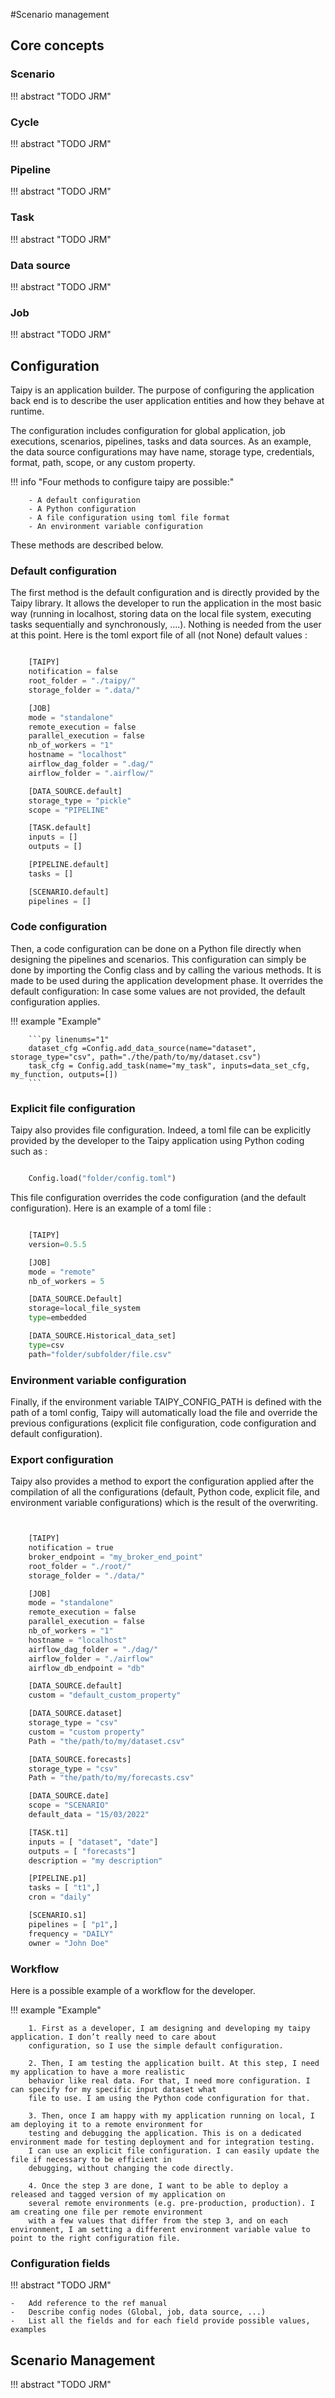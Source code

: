 #Scenario management

## Core concepts

### Scenario

!!! abstract "TODO JRM"

### Cycle

!!! abstract "TODO JRM"

### Pipeline

!!! abstract "TODO JRM"

### Task

!!! abstract "TODO JRM"

### Data source

!!! abstract "TODO JRM"

### Job

!!! abstract "TODO JRM"

## Configuration

Taipy is an application builder. The purpose of configuring the application back end is to describe the user
application entities and how they behave at runtime.

The configuration includes configuration for global application, job executions, scenarios, pipelines, tasks and data
sources. As an example, the data source configurations may have name, storage type, credentials, format, path, scope,
or any custom property.

!!! info "Four methods to configure taipy are possible:"

        - A default configuration
        - A Python configuration
        - A file configuration using toml file format
        - An environment variable configuration

These methods are described below.

### Default configuration

The first method is the default configuration and is directly provided by the Taipy library. It allows the developer to
run the application in the most basic way (running in localhost, storing data on the local file system, executing tasks
sequentially and synchronously, ....). Nothing is needed from the user at this point.
Here is the toml export file of all (not None) default values :

```py linenums="1"

    [TAIPY]
    notification = false
    root_folder = "./taipy/"
    storage_folder = ".data/"

    [JOB]
    mode = "standalone"
    remote_execution = false
    parallel_execution = false
    nb_of_workers = "1"
    hostname = "localhost"
    airflow_dag_folder = ".dag/"
    airflow_folder = ".airflow/"

    [DATA_SOURCE.default]
    storage_type = "pickle"
    scope = "PIPELINE"

    [TASK.default]
    inputs = []
    outputs = []

    [PIPELINE.default]
    tasks = []

    [SCENARIO.default]
    pipelines = []

```

### Code configuration

Then, a code configuration can be done on a Python file directly when designing the pipelines and scenarios. This
configuration can simply be done by importing the Config class and by calling the various methods. It is made to be
used during the application development phase. It overrides the default configuration: In case some values are not
provided, the default configuration applies.

!!! example "Example"

        ```py linenums="1"
        dataset_cfg =Config.add_data_source(name="dataset", storage_type="csv", path="./the/path/to/my/dataset.csv")
        task_cfg = Config.add_task(name="my_task", inputs=data_set_cfg, my_function, outputs=[])
        ```

### Explicit file configuration

Taipy also provides file configuration. Indeed, a toml file can be explicitly provided by the developer to the Taipy
application using Python coding such as :

```py

    Config.load("folder/config.toml")

```

This file configuration overrides the code configuration (and the default configuration).
Here is an example of a toml file :

```py linenums="1"

    [TAIPY]
    version=0.5.5

    [JOB]
    mode = "remote"
    nb_of_workers = 5

    [DATA_SOURCE.Default]
    storage=local_file_system
    type=embedded

    [DATA_SOURCE.Historical_data_set]
    type=csv
    path="folder/subfolder/file.csv"

```

### Environment variable configuration

Finally, if the environment variable TAIPY_CONFIG_PATH is defined with the path of a toml config, Taipy will
automatically load the file and override the previous configurations (explicit file configuration, code configuration
and default configuration).

### Export configuration

Taipy also provides a method to export the configuration applied after the compilation of all the configurations
(default, Python code, explicit file, and environment variable configurations) which is the result of the overwriting.

```py linenums="1"


    [TAIPY]
    notification = true
    broker_endpoint = "my_broker_end_point"
    root_folder = "./root/"
    storage_folder = "./data/"

    [JOB]
    mode = "standalone"
    remote_execution = false
    parallel_execution = false
    nb_of_workers = "1"
    hostname = "localhost"
    airflow_dag_folder = "./dag/"
    airflow_folder = "./airflow"
    airflow_db_endpoint = "db"

    [DATA_SOURCE.default]
    custom = "default_custom_property"

    [DATA_SOURCE.dataset]
    storage_type = "csv"
    custom = "custom property"
    Path = "the/path/to/my/dataset.csv"

    [DATA_SOURCE.forecasts]
    storage_type = "csv"
    Path = "the/path/to/my/forecasts.csv"

    [DATA_SOURCE.date]
    scope = "SCENARIO"
    default_data = "15/03/2022"

    [TASK.t1]
    inputs = [ "dataset", "date"]
    outputs = [ "forecasts"]
    description = "my description"

    [PIPELINE.p1]
    tasks = [ "t1",]
    cron = "daily"

    [SCENARIO.s1]
    pipelines = [ "p1",]
    frequency = "DAILY"
    owner = "John Doe"

```

### Workflow

Here is a possible example of a workflow for the developer.

!!! example "Example"

        1. First as a developer, I am designing and developing my taipy application. I don’t really need to care about
        configuration, so I use the simple default configuration.

        2. Then, I am testing the application built. At this step, I need my application to have a more realistic
        behavior like real data. For that, I need more configuration. I can specify for my specific input dataset what
        file to use. I am using the Python code configuration for that.

        3. Then, once I am happy with my application running on local, I am deploying it to a remote environment for
        testing and debugging the application. This is on a dedicated environment made for testing deployment and for integration testing.
        I can use an explicit file configuration. I can easily update the file if necessary to be efficient in
        debugging, without changing the code directly.

        4. Once the step 3 are done, I want to be able to deploy a released and tagged version of my application on
        several remote environments (e.g. pre-production, production). I am creating one file per remote environment
        with a few values that differ from the step 3, and on each environment, I am setting a different environment variable value to point to the right configuration file.

### Configuration fields

!!! abstract "TODO JRM"

    -   Add reference to the ref manual
    -   Describe config nodes (Global, job, data source, ...)
    -   List all the fields and for each field provide possible values, examples

## Scenario Management

!!! abstract "TODO JRM"
